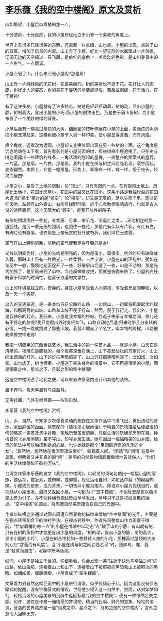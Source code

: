 # [李乐薇《我的空中楼阁》原文及赏析](https://www.vrrw.net/wx/8732.html)

山如眉黛，小屋恰似眉梢的痣一点。

十分清新，十分自然，我的小屋玲珑地立于山脊一个柔和的角度上。

世界上有很多已经很美的东西，还需要一些点缀，山也是。小屋的出现，点破了山的寂寞，增加了风景的内容。山上有了小屋，好比一望无际的水面飘过一片风帆，辽阔无边的天空掠过一只飞雁，是单纯的底色上一点灵动的色彩，是山川美景中的一点生气，一点情调。

小屋点缀了山，什么来点缀小屋呢?那是树!

山上有一片纯绿色的无花树，花是美丽的，树的美丽也不逊于花。花好比人的面庞，树好比人的姿态，树的美在于姿势的清健或挺拔，苗条或婀娜，在于活力，在于精神!



有了这许多树，小屋就有了许多特点。树总是轻轻摇动着，树的动，显出小屋的静，树的高大，显出小屋的小巧;而小屋的别致出色，乃是由于满山皆树，为小屋布置了一个美妙的绿的背景。

小屋后面有一棵高过屋顶的大树，细而密的枝叶伸展在小屋的上面，美而浓的树荫把小屋笼罩起来，这棵树使小屋予人另一种印象，使小屋显得含蓄，而有风度。

换个角度，近看改为远观，小屋却又变换位置出现在另一些树的上面。这个角度是远远地站在山下看，首先看到的是小屋前面的树，那些树把小屋遮掩了，只在树与树之间露出一些建筑的线条，一角活泼的翘起的屋檐，一排整齐的图案式的屋瓦，一片蓝，那是墙，一片白，那是窗。我的小屋在树与树之间若隐若现，凌空而起，姿态翩然。本质上，它是一幢房屋，形势上，却像鸟一样，蝶一样，憩于枝头，轻灵而自由!

小屋之小，是受了土地的限制，论“领土”，只有有限的一点，在有限的土地上，房屋比土地小，花园比房屋小，花园中的路又比花园小，这条小路是我袖珍型的花园大道;和“领土”相对的是“领空”，论“领空”，却又是无限的，足以举目千里，足以俯仰天地，左顾有山外青山，右盼有绿野阡陌。适于心灵散步眼睛旅行，也就是古人说的游目骋怀。这个无限大的“领空”，是我开放性的院子。

有形的围墙围住一些花，有紫藤、月季、喇叭花、圣诞红之类……天地相连的那一道弧线，是另一重无形的围墙，也围住一些花，那些花有朵状有片状，有红有白，有绚烂也有飘落，也许那是上帝玩赏的牡丹或芍药，我们叫它云或霞。

空气在山上特别清新，清新的空气使我觉得呼吸的是香!

光线以明亮为好，小屋的光线是明亮的，因为屋虽小，窗很多。例外的只有破晓或入暮，那时山上只有一片微光，一片柔静，一片宁谧。小屋在山的环抱中，犹如在花蕊中一般，慢慢地花蕊绽开了一些，好像层山后退了一些，山是不动的，那是光线加强了，是早晨来到了山中。当花瓣微微收拢，那就是夜晚来临了。小屋的光线既富于科学的时间性，也富于浪漫的文学性。

山上的环境是独立的，安静的。身在小屋享受着人间清福、享受着充足的睡眠，以及一天一个美梦。

出入的交通要道，是一条类似苏花公路的山路，一边傍山，一边面临稻浪起伏的绿海，和那高高的山坡。山路和山坡不便于行车，然而，便于我行走。我出外，小屋是我快乐的起点，我归来，小屋是我幸福的终站。往返于快乐与幸福之间，哪儿还有不好走的路呢?我只觉得出外时身轻如飞，山路自动地后退;归来时带几分雀跃的心情，一跳一跳就跳过了那些山坡。我替山坡起了个名字，叫幸福的阶梯，山路被我唤做空中走廊!

我把一切应用的东西当做艺术，我生活中的第一件艺术品——就是小屋。白天它是清晰的，夜晚它是朦胧的。每个夜幕深垂在晚上，山下亮起灿烂的万家灯火，山上闪出疏落的灯光，山下的灯把黑暗照亮了，山上的灯把黑暗照淡了，淡如烟，淡如雾。山也虚无，树也缥缈，小屋迷于雾失楼台的情景中，它不再是清晰的小屋，而是烟雾之中、星点之下、月影之侧的空中楼阁!

这座空中楼阁占了地利之便，可以省去许多室内设计和其他的装饰。

虽不养鸟，每天早晨有鸟语盈耳。

无需挂画，门外有幅巨画——名叫自然。

李乐薇《我的空中楼阁》赏析

山、乡、自然，不知多少次张着灵动的翅膀在文学作品中飞进飞出，奏出流动的音乐，泼出静谧的画面。徐志摩的《翡冷翠山居闲话》于精要的景物描绘后便细语如何领略这一美景及景中妙趣，笔触所至虽很清丽，凡俗生活的厌嫌却历历在目。钟梅音的《乡居闲情》虽不写山，却写乡居生活。她勾画出一幅幅精美的山乡图，绘景的笔法中可以触摸到她的心跳，也许她就是那个“用团扇遮面的含羞的少女”，“超然地、悠然地在银河里凌波微步”，俯视着人间。“闲话”和“闲情”在景中呈现，但两者又并非真的很“闲”：美丽的自然景物情趣很傲慢地告诉俗人，“你们的生活枯燥得如干裂的河床”。

台湾女作家李乐薇的散文《我的空中楼阁》，以轻灵的词句勾勒出一幅幅小屋的写照，或远视，或近观，或俯瞰，或仰望，视点运用自如，如花丛中翻飞的翩翩蝴蝶。小屋或为前景，或为背景，一切皆以小屋为指向。即或以小屋为视线目的，或视线从小屋出发，最终又返回小屋。一切都为了“空中楼阁”，不似徐志摩仅以翡冷翠山景为引子，亦不似钟梅音视线皆由草坪发出，草坪只不过是视线发散的始点。“空中楼阁”如圆点，将周遭自然美景蕴含在自己的光圈中。

作者以纵横之姿通过对圆点周遭自然景物的描绘来增加“空中楼阁”的光华，主要是在视点转移配合下的映衬手法。在视点转移中，作者先将整幅山作为画置于眼前，“恰似眉梢的痣一点”的小屋在博喻中以动态“点”破了山的宁静。有山就有树，只有在树的簇拥中才能更显出小屋的风度，“树的动，显出小屋的静，树的高大，显出小屋的小巧”。小屋在树丛中犹如一枚静待人摘的小花，那棵高过屋顶的大树则让它“含蓄而有风度”。当“小屋在树与树之间若隐若现”时，则如鸟、蝶，竟是“轻灵而自由”，沉静中充满活泼。

然而，小屋不是独立于世的。仔细看看，你会发现一条“往返于快乐与幸福之间”的山路，依山临坡，连接着山上和山下，连接着山下被照亮的黑暗和山上被照淡的黑暗。如烟如雾，朦胧缥缈，小屋真成了“空中楼阁”。

文章着力对自然这幅巨画中的小屋进行渲染，似乎仅倾心于此。因为这里没有徐志摩式的提醒，没有钟梅音式的喟叹，世俗绝少侵入这一自然中。然而，从对如梦如幻、轻松活泼的小屋美景的沉醉中返回标题“我的空中楼阁”，便有一种怅然若失之感。也许，这仅是作者一厢情愿的梦境吧。精当的比喻、鲜亮的意象、轻松的语调，营造的世界竟然是一座“烟雾之中、星点之下、月影之侧的空中楼阁”，言外之意令人回味无穷。

